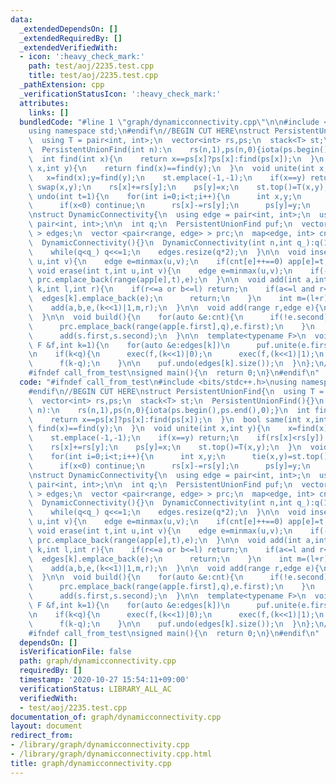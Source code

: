 ```yaml
---
data:
  _extendedDependsOn: []
  _extendedRequiredBy: []
  _extendedVerifiedWith:
  - icon: ':heavy_check_mark:'
    path: test/aoj/2235.test.cpp
    title: test/aoj/2235.test.cpp
  _pathExtension: cpp
  _verificationStatusIcon: ':heavy_check_mark:'
  attributes:
    links: []
  bundledCode: "#line 1 \"graph/dynamicconnectivity.cpp\"\n\n#include <bits/stdc++.h>\n\
    using namespace std;\n#endif\n//BEGIN CUT HERE\nstruct PersistentUnionFind{\n\
    \  using T = pair<int, int>;\n  vector<int> rs,ps;\n  stack<T> st;\n  PersistentUnionFind(){}\n\
    \  PersistentUnionFind(int n):\n    rs(n,1),ps(n,0){iota(ps.begin(),ps.end(),0);}\n\
    \  int find(int x){\n    return x==ps[x]?ps[x]:find(ps[x]);\n  }\n  bool same(int\
    \ x,int y){\n    return find(x)==find(y);\n  }\n  void unite(int x,int y){\n \
    \   x=find(x);y=find(y);\n    st.emplace(-1,-1);\n    if(x==y) return;\n    if(rs[x]<rs[y])\
    \ swap(x,y);\n    rs[x]+=rs[y];\n    ps[y]=x;\n    st.top()=T(x,y);\n  }\n  void\
    \ undo(int t=1){\n    for(int i=0;i<t;i++){\n      int x,y;\n      tie(x,y)=st.top();st.pop();\n\
    \      if(x<0) continue;\n      rs[x]-=rs[y];\n      ps[y]=y;\n    }\n  }\n};\n\
    \nstruct DynamicConnectivity{\n  using edge = pair<int, int>;\n  using range =\
    \ pair<int, int>;\n\n  int q;\n  PersistentUnionFind puf;\n  vector< vector<edge>\
    \ > edges;\n  vector <pair<range, edge> > prc;\n  map<edge, int> cnt,app;\n\n\
    \  DynamicConnectivity(){}\n  DynamicConnectivity(int n,int q_):q(1),puf(n){\n\
    \    while(q<q_) q<<=1;\n    edges.resize(q*2);\n  }\n\n  void insert(int t,int\
    \ u,int v){\n    edge e=minmax(u,v);\n    if(cnt[e]++==0) app[e]=t;\n  }\n\n \
    \ void erase(int t,int u,int v){\n    edge e=minmax(u,v);\n    if(--cnt[e]==0)\
    \ prc.emplace_back(range(app[e],t),e);\n  }\n\n  void add(int a,int b,edge e,int\
    \ k,int l,int r){\n    if(r<=a or b<=l) return;\n    if(a<=l and r<=b){\n    \
    \  edges[k].emplace_back(e);\n      return;\n    }\n    int m=(l+r)>>1;\n    add(a,b,e,(k<<1)|0,l,m);\n\
    \    add(a,b,e,(k<<1)|1,m,r);\n  }\n\n  void add(range r,edge e){\n    add(r.first,r.second,e,1,0,q);\n\
    \  }\n\n  void build(){\n    for(auto &e:cnt){\n      if(!e.second) continue;\n\
    \      prc.emplace_back(range(app[e.first],q),e.first);\n    }\n    for(auto &s:prc)\n\
    \      add(s.first,s.second);\n  }\n\n  template<typename F>\n  void exec(const\
    \ F &f,int k=1){\n    for(auto &e:edges[k])\n      puf.unite(e.first,e.second);\n\
    \n    if(k<q){\n      exec(f,(k<<1)|0);\n      exec(f,(k<<1)|1);\n    }else{\n\
    \      f(k-q);\n    }\n\n    puf.undo(edges[k].size());\n  }\n};\n//END CUT HERE\n\
    #ifndef call_from_test\nsigned main(){\n  return 0;\n}\n#endif\n"
  code: "#ifndef call_from_test\n#include <bits/stdc++.h>\nusing namespace std;\n\
    #endif\n//BEGIN CUT HERE\nstruct PersistentUnionFind{\n  using T = pair<int, int>;\n\
    \  vector<int> rs,ps;\n  stack<T> st;\n  PersistentUnionFind(){}\n  PersistentUnionFind(int\
    \ n):\n    rs(n,1),ps(n,0){iota(ps.begin(),ps.end(),0);}\n  int find(int x){\n\
    \    return x==ps[x]?ps[x]:find(ps[x]);\n  }\n  bool same(int x,int y){\n    return\
    \ find(x)==find(y);\n  }\n  void unite(int x,int y){\n    x=find(x);y=find(y);\n\
    \    st.emplace(-1,-1);\n    if(x==y) return;\n    if(rs[x]<rs[y]) swap(x,y);\n\
    \    rs[x]+=rs[y];\n    ps[y]=x;\n    st.top()=T(x,y);\n  }\n  void undo(int t=1){\n\
    \    for(int i=0;i<t;i++){\n      int x,y;\n      tie(x,y)=st.top();st.pop();\n\
    \      if(x<0) continue;\n      rs[x]-=rs[y];\n      ps[y]=y;\n    }\n  }\n};\n\
    \nstruct DynamicConnectivity{\n  using edge = pair<int, int>;\n  using range =\
    \ pair<int, int>;\n\n  int q;\n  PersistentUnionFind puf;\n  vector< vector<edge>\
    \ > edges;\n  vector <pair<range, edge> > prc;\n  map<edge, int> cnt,app;\n\n\
    \  DynamicConnectivity(){}\n  DynamicConnectivity(int n,int q_):q(1),puf(n){\n\
    \    while(q<q_) q<<=1;\n    edges.resize(q*2);\n  }\n\n  void insert(int t,int\
    \ u,int v){\n    edge e=minmax(u,v);\n    if(cnt[e]++==0) app[e]=t;\n  }\n\n \
    \ void erase(int t,int u,int v){\n    edge e=minmax(u,v);\n    if(--cnt[e]==0)\
    \ prc.emplace_back(range(app[e],t),e);\n  }\n\n  void add(int a,int b,edge e,int\
    \ k,int l,int r){\n    if(r<=a or b<=l) return;\n    if(a<=l and r<=b){\n    \
    \  edges[k].emplace_back(e);\n      return;\n    }\n    int m=(l+r)>>1;\n    add(a,b,e,(k<<1)|0,l,m);\n\
    \    add(a,b,e,(k<<1)|1,m,r);\n  }\n\n  void add(range r,edge e){\n    add(r.first,r.second,e,1,0,q);\n\
    \  }\n\n  void build(){\n    for(auto &e:cnt){\n      if(!e.second) continue;\n\
    \      prc.emplace_back(range(app[e.first],q),e.first);\n    }\n    for(auto &s:prc)\n\
    \      add(s.first,s.second);\n  }\n\n  template<typename F>\n  void exec(const\
    \ F &f,int k=1){\n    for(auto &e:edges[k])\n      puf.unite(e.first,e.second);\n\
    \n    if(k<q){\n      exec(f,(k<<1)|0);\n      exec(f,(k<<1)|1);\n    }else{\n\
    \      f(k-q);\n    }\n\n    puf.undo(edges[k].size());\n  }\n};\n//END CUT HERE\n\
    #ifndef call_from_test\nsigned main(){\n  return 0;\n}\n#endif\n"
  dependsOn: []
  isVerificationFile: false
  path: graph/dynamicconnectivity.cpp
  requiredBy: []
  timestamp: '2020-10-27 15:54:11+09:00'
  verificationStatus: LIBRARY_ALL_AC
  verifiedWith:
  - test/aoj/2235.test.cpp
documentation_of: graph/dynamicconnectivity.cpp
layout: document
redirect_from:
- /library/graph/dynamicconnectivity.cpp
- /library/graph/dynamicconnectivity.cpp.html
title: graph/dynamicconnectivity.cpp
---
```

